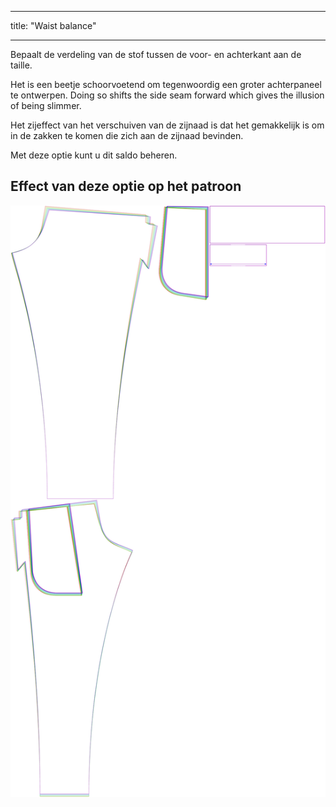 - - -
title: "Waist balance"
- - -

Bepaalt de verdeling van de stof tussen de voor- en achterkant aan de taille.

Het is een beetje schoorvoetend om tegenwoordig een groter achterpaneel te ontwerpen. Doing so shifts the side seam forward which gives the illusion of being slimmer.

Het zijeffect van het verschuiven van de zijnaad is dat het gemakkelijk is om in de zakken te komen die zich aan de zijnaad bevinden.

Met deze optie kunt u dit saldo beheren.

## Effect van deze optie op het patroon

![Deze afbeelding toont het effect van deze optie door meerdere varianten die een andere waarde hebben voor deze optie te vervangen](paco_waistbalance_sample.svg "Effect of this option on the pattern")
